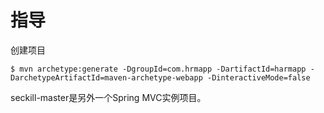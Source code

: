 # 指导

创建项目
```shell
$ mvn archetype:generate -DgroupId=com.hrmapp -DartifactId=harmapp -DarchetypeArtifactId=maven-archetype-webapp -DinteractiveMode=false
```

seckill-master是另外一个Spring MVC实例项目。